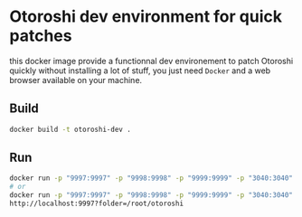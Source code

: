 # Otoroshi dev environment for quick patches

this docker image provide a functionnal dev environement to patch Otoroshi quickly without installing a lot of stuff, you just need `Docker` and a web browser available on your machine.

## Build

```sh
docker build -t otoroshi-dev .
```

## Run

```sh 
docker run -p "9997:9997" -p "9998:9998" -p "9999:9999" -p "3040:3040" -v "$(pwd)/oto:/root/otoroshi" -it otoroshi-dev 
# or
docker run -p "9997:9997" -p "9998:9998" -p "9999:9999" -p "3040:3040" -it otoroshi-dev 
http://localhost:9997?folder=/root/otoroshi
```
